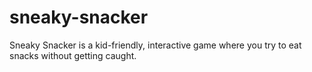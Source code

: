 # sneaky-snacker
Sneaky Snacker is a kid-friendly, interactive game where you try to eat snacks without getting caught.
